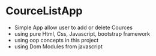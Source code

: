 # CourceListApp
- Simple App allow user to add or delete Cources
- using pure Html, Css, Javascript, bootstrap framework 
- using oop concepts in this project
- using Dom Modules from javascript
